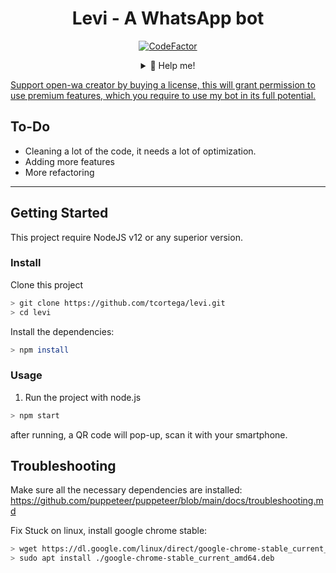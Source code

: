 <div align="center">
 
# Levi - A WhatsApp bot
[![CodeFactor](https://www.codefactor.io/repository/github/tcortega/levi/badge)](https://www.codefactor.io/repository/github/tcortega/levi)
<details>
 <summary>🥟 Help me!</summary>
 
 [Paypal.com](https://www.paypal.com/donate?hosted_button_id=FMQL9JW5QV2ZG)
 
</details>
</div>

[Support open-wa creator by buying a license, this will grant permission to use premium features, which you require to use my bot in its full potential.](https://gumroad.com/l/open-wa?tier=1+Restricted+License+Key)

## To-Do

- Cleaning a lot of the code, it needs a lot of optimization.
- Adding more features
- More refactoring

---

## Getting Started

This project require NodeJS v12 or any superior version.

### Install

Clone this project

```bash
> git clone https://github.com/tcortega/levi.git
> cd levi
```

Install the dependencies:

```bash
> npm install
```

### Usage

1. Run the project with node.js

```bash
> npm start
```

after running, a QR code will pop-up, scan it with your smartphone.

## Troubleshooting

Make sure all the necessary dependencies are installed: https://github.com/puppeteer/puppeteer/blob/main/docs/troubleshooting.md

Fix Stuck on linux, install google chrome stable:

```bash
> wget https://dl.google.com/linux/direct/google-chrome-stable_current_amd64.deb
> sudo apt install ./google-chrome-stable_current_amd64.deb
```
